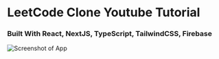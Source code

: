 # LeetCode Clone Youtube Tutorial

### Built With React, NextJS, TypeScript, TailwindCSS, Firebase



![Screenshot of App](https://i.ibb.co/b3XDkdN/Full-Stack-1.png)
